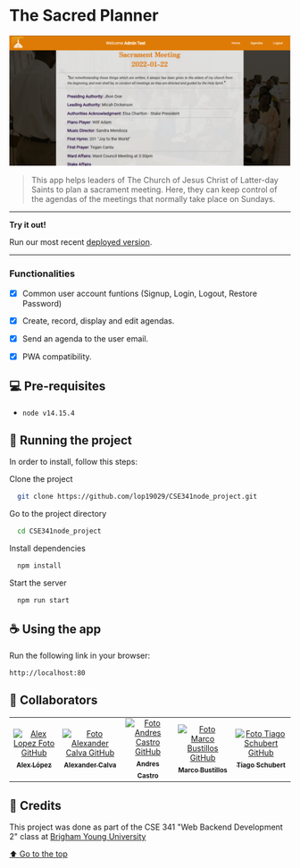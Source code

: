 # The Sacred Planner

<img src="screnshot.png" alt="App screenshot">

> This app helps leaders of The Church of Jesus Christ of Latter-day Saints to plan a sacrament meeting. Here, they can keep control of the agendas of the meetings that normally take place on Sundays.

---

**Try it out!**

Run our most recent [deployed version](http://sacredplanner.xyz/).

---

### Functionalities

- [x] Common user account funtions (Signup, Login, Logout, Restore Password)
- [x] Create, record, display and edit agendas.
- [x] Send an agenda to the user email.
- [x] PWA compatibility.


## 💻 Pre-requisites

* `node v14.15.4`

## 🚀 Running the project

In order to install, follow this steps:

Clone the project

```bash
  git clone https://github.com/lop19029/CSE341node_project.git
```

Go to the project directory

```bash
  cd CSE341node_project
```

Install dependencies

```bash
  npm install
```

Start the server

```bash
  npm run start
```

## ☕ Using the app

Run the following link in your browser:

```
http://localhost:80
```

## 🤝 Collaborators

<table>
  <tr>
    <td align="center">
      <a href="https://github.com/lop19029">
        <img src="https://avatars.githubusercontent.com/u/72474080?v=4" width="100px;" alt="Alex Lopez Foto GitHub"/><br>
        <sub>
          <b>Alex López</b>
        </sub>
      </a>
    </td>
    <td align="center">
      <a href="https://github.com/alexandercalva">
        <img src="https://avatars.githubusercontent.com/u/38995873?v=4" width="100px;" alt="Foto Alexander Calva GitHub"/><br>
        <sub>
          <b>Alexander Calva</b>
        </sub>
      </a>
    </td>
    <td align="center">
      <a href="https://github.com/andrucastro">
        <img src="https://avatars.githubusercontent.com/u/49927727?v=4" width="100px;" alt="Foto Andres Castro GitHub"/><br>
        <sub>
          <b>Andres Castro</b>
        </sub>
      </a>
    </td>
    <td align="center">
      <a href="https://github.com/MarcoAntonioMGDA">
        <img src="https://avatars.githubusercontent.com/u/35369000?v=4" width="100px;" alt="Foto Marco Bustillos GitHub"/><br>
        <sub>
          <b>Marco Bustillos</b>
        </sub>
      </a>
    </td>
    <td align="center">
      <a href="https://github.com/tiagoschubert">
        <img src="https://avatars.githubusercontent.com/u/51930058?v=4" width="100px;" alt="Foto Tiago Schubert GitHub"/><br>
        <sub>
          <b>Tiago Schubert</b>
        </sub>
      </a>
    </td>
  </tr>
</table>


## 📝 Credits

This project was done as part of the CSE 341 "Web Backend Development 2" class at [Brigham Young University](https://www.byui.edu/)

[⬆ Go to the top](#The-Sacred-Planner)<br>

